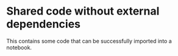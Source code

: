 # Shared code without external dependencies

This contains some code that can be successfully imported into a notebook.